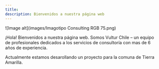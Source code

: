 ```yaml
---
title:  
description: Bienvenidos a nuestra página web
---
```

![Image alt](images/Imagotipo Consulting RGB 75.png)

¡Hola! Bienvenidos a nuestra página web. Somos Vultur Chile – un equipo de profesionales dedicados a los servicios de consultoría con mas de 6 años de experiencia. 

Actualmente estamos desarollando un proyecto para la comuna de Tierra Amarilla. 
